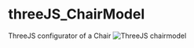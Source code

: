 # threeJS_ChairModel
ThreeJS configurator of a Chair
![ThreeJS chairmodel](https://user-images.githubusercontent.com/78237401/169827435-1850db78-5d75-454a-abbe-2bffb59a9853.png)
